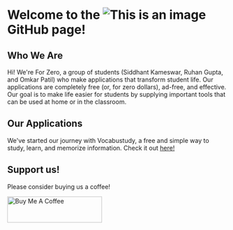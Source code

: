 # Welcome to the ![This is an image](https://drive.google.com/uc?export=download&id=17HF5g5AWnndndBOumGkkemf53u9kuPER) GitHub page!

## Who We Are

Hi! We're For Zero, a group of students (Siddhant Kameswar, Ruhan Gupta, and Omkar Patil) who make applications that transform student life. Our applications are completely free (or, for zero dollars), ad-free, and effective. Our goal is to make life easier for students by supplying important tools that can be used at home or in the classroom.

## Our Applications

We've started our journey with Vocabustudy, a free and simple way to study, learn, and memorize information. Check it out [here!](https://vocabustudy.org/)

## Support us!

Please consider buying us a coffee!

<a href="https://www.buymeacoffee.com/forzero" target="_blank"><img src="https://cdn.buymeacoffee.com/buttons/v2/default-blue.png" alt="Buy Me A Coffee" style="height: 60px !important;width: 217px !important;" ></a>
